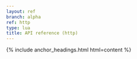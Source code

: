 ```yaml
---
layout: ref
branch: alpha
ref: http
type: lua
title: API reference (http)
---
```

{% include anchor_headings.html html=content %}